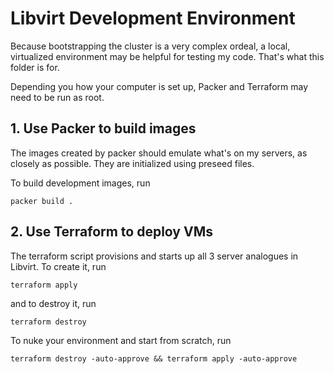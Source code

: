 # Libvirt Development Environment

Because bootstrapping the cluster is a very complex ordeal, a local, virtualized environment may be helpful for testing my code. That's what this folder is for.

Depending you how your computer is set up, Packer and Terraform may need to be run as root.

## 1. Use Packer to build images

The images created by packer should emulate what's on my servers, as closely as possible. They are initialized using preseed files.

To build development images, run
```
packer build .
```

## 2. Use Terraform to deploy VMs

The terraform script provisions and starts up all 3 server analogues in Libvirt. To create it, run

```
terraform apply
```

and to destroy it, run

```
terraform destroy
```

To nuke your environment and start from scratch, run
```
terraform destroy -auto-approve && terraform apply -auto-approve
```